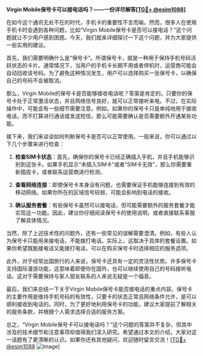 **Virgin Mobile保号卡可以接电话吗？——一份详尽解答[[TG💪+ @esim1088](https://t.me/s/esim1088)]**

在如今这个通讯无处不在的时代，手机卡的重要性不言而喻。然而，很多人在使用手机卡时会遇到各种问题，比如“Virgin Mobile保号卡是否可以接电话？”这个问题就让不少用户感到困惑。今天，我们就来详细探讨一下这个问题，并为大家提供一些实用的建议。

首先，我们需要明确什么是“保号卡”。所谓保号卡，就是一种用于保持手机号码活跃状态的卡片。通常情况下，当用户的手机卡长期不用或者停机时，运营商可能会自动回收该号码。为了避免这种情况发生，用户可以选择购买一张保号卡，以确保自己的号码不会被取消。

那么，Virgin Mobile的保号卡是否能够接收电话呢？答案是肯定的。只要你的保号卡处于正常激活状态，并且网络信号良好，就可以正常接听来电。不过，在实际操作中，可能会有一些细节需要注意。例如，如果你的保号卡只是单纯地用于接收电话，而不打算进行通话或发送短信，那么可能需要确认是否需要额外开通某些功能。

接下来，我们来谈谈如何判断保号卡是否可以正常使用。一般来说，你可以通过以下几个步骤来进行检查：

1. **检查SIM卡状态**：首先，确保你的保号卡已经正确插入手机，并且手机能够识别到这张卡。如果手机显示“未插入SIM卡”或者“SIM卡无效”，那么你需要重新插拔卡，或者联系运营商进行检测。

2. **查看网络连接**：即使保号卡本身没有问题，也需要保证手机能够连接到有效的移动网络。如果你所在的区域信号较弱，可能会影响到电话的接收。

3. **确认服务套餐**：有些保号卡虽然可以接电话，但可能需要额外的服务套餐才能实现这一功能。因此，建议你仔细阅读保号卡的使用说明，或者直接联系客服了解具体情况。

当然，除了上述技术性的问题外，还有一些常见的误解需要澄清。例如，有些人认为保号卡只能用来接电话，不能拨打电话。实际上，这取决于具体的套餐设置。如果你希望既能接电话又能拨打电话，可以在购买保号卡时选择相应的服务选项。

此外，对于经常出国旅行的人来说，保号卡还具有一定的灵活性优势。许多保号卡支持国际漫游功能，这意味着即便你在国外，也可以继续使用自己的号码接听电话。这对于需要保持与家人朋友联系的人来说无疑是一个福音。

最后，我们来总结一下关于Virgin Mobile保号卡能否接电话的重点内容。保号卡的主要作用是维持手机号码的有效性，只要卡的状态正常且网络条件允许，是可以顺利接收到电话的。同时，为了更好地利用保号卡的功能，建议大家提前了解相关的服务条款，并根据个人需求选择合适的服务方案。

总之，“Virgin Mobile保号卡可以接电话吗？”这个问题的答案并不复杂，但其中涉及的技术细节和注意事项却值得我们深入研究。希望通过本文的介绍，大家对这一话题有了更清晰的认识。如果你还有其他疑问，欢迎随时留言交流！[[TG💪+ @esim1088](https://t.me/s/esim1088) ![Image](https://i.postimg.cc/4NQfJmqS/Snipaste-2025-05-13-00-14-12.png)]